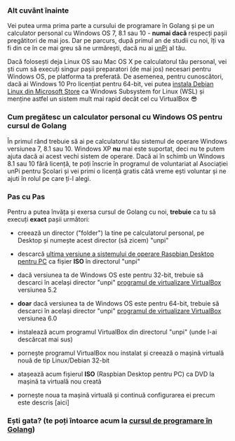 ### Alt cuvânt înainte

Vei putea urma prima parte a cursului de programare în Golang și pe un calculator personal cu Windows OS 7, 8.1 sau 10 - **numai dacă** respecți pașii pregătitori de mai jos. Dar pe parcurs, după primul an de studii cu noi, îți va fi din ce în ce mai greu să ne urmărești, dacă nu ai [unPi](https://start.unpi.ro/spec/) al tău.

Dacă folosești deja Linux OS sau Mac OS X pe calculatorul tău personal, vei ști cum să execuți singur pașii preparatori (de mai jos) necesari pentru Windows OS, pe platforma ta preferată. De asemenea, pentru cunoscători, dacă ai Windows 10 Pro licențiat pentru 64-bit, vei putea [instala Debian Linux din Microsoft Store](https://www.microsoft.com/en-us/p/debian/9msvkqc78pk6) ca Windows Subsystem for Linux (WSL) și menține astfel un sistem mult mai rapid decât cel cu VirtualBox 😎

### Cum pregătesc un calculator personal cu Windows OS pentru cursul de Golang

În primul rând trebuie să ai pe calculatorul tău sistemul de operare Windows versiunea 7, 8.1 sau 10. Windows XP **nu** mai este suportat, deci nu te putem ajuta dacă ai acest vechi sistem de operare. Dacă ai în schimb un Windows 8.1 sau 10 fără licență, te poți înscrie în programul de voluntariat al Asociației unPi pentru Școlari și vei primi o licență gratis câtă vreme ești voluntar și ne ajuti în rolul pe care ți-l alegi.

### Pas cu Pas

Pentru a putea învăța și exersa cursul de Golang cu noi, **trebuie** ca tu să execuți **exact** pașii următori:

- creează un director ("folder") la tine pe calculatorul personal, pe Desktop și numește acest director (să zicem) "unpi"

- descarcă [ultima versiune a sistemului de operare Raspbian Desktop pentru PC](https://www.raspberrypi.org/downloads/raspberry-pi-desktop/) ca fișier **ISO** în directorul "unpi"

- dacă versiunea ta de Windows OS este pentru 32-bit, trebuie să descarci în același director "unpi" [programul de virtualizare VirtualBox](https://download.virtualbox.org/virtualbox/5.2.40/VirtualBox-5.2.40-137108-Win.exe) versiunea 5.2

- **doar** dacă versiunea ta de Windows OS este pentru 64-bit, trebuie să descarci în același director "unpi" [programul de virtualizare VirtualBox](https://download.virtualbox.org/virtualbox/6.0.20/VirtualBox-6.0.20-137117-Win.exe) versiunea 6.0

- instalează acum programul VirtualBox din directorul "unpi" (unde l-ai descărcat mai sus)
- pornește programul VirtualBox nou instalat și creează o mașină virtuală nouă de tip Linux/Debian 32-bit
- atașează acum fișierul **ISO** (Raspbian Desktop pentru PC) ca DVD la mașină ta virtuală nou creată
- pornește noua ta mașină virtuală și continuă configurarea ei precum este descris [aici]

### Ești gata? (te poți întoarce acum la [cursul de programare în Golang](https://go.unpi.ro/))
